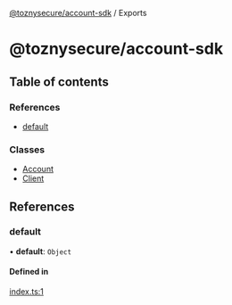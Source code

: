 [@toznysecure/account-sdk](README.md) / Exports

# @toznysecure/account-sdk

## Table of contents

### References

- [default](modules.md#default)

### Classes

- [Account](classes/Account.md)
- [Client](classes/Client.md)

## References

### default

• **default**: `Object`

#### Defined in

[index.ts:1](https://github.com/tozny/js-account-sdk/blob/master/src/index.ts#L1)
